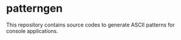 # patterngen
This repository contains source codes to generate ASCII patterns for console applications.
